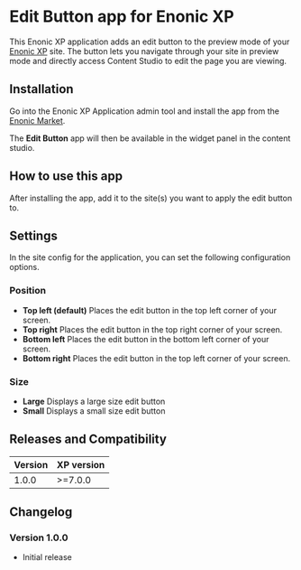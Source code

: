 # Edit Button app for Enonic XP

This Enonic XP application adds an edit button to the preview mode of your [Enonic XP](https://github.com/enonic/xp) site. The button
lets you navigate through your site in preview mode and directly access Content Studio to edit the page you are viewing.

## Installation

Go into the Enonic XP Application admin tool and install the app from the [Enonic Market](https://market.enonic.com/).

The **Edit Button** app will then be available in the widget panel in the content studio.

## How to use this app

After installing the app, add it to the site(s) you want to apply the edit button to.

## Settings

In the site config for the application, you can set the following configuration options.

### Position
- **Top left (default)** Places the edit button in the top left corner of your screen.
- **Top right** Places the edit button in the top right corner of your screen.
- **Bottom left** Places the edit button in the bottom left corner of your screen.
- **Bottom right** Places the edit button in the top left corner of your screen.

### Size
- **Large** Displays a large size edit button
- **Small** Displays a small size edit button

## Releases and Compatibility

| Version | XP version |
| ------------- | ------------- |
| 1.0.0 | >=7.0.0 |

## Changelog

### Version 1.0.0

* Initial release
